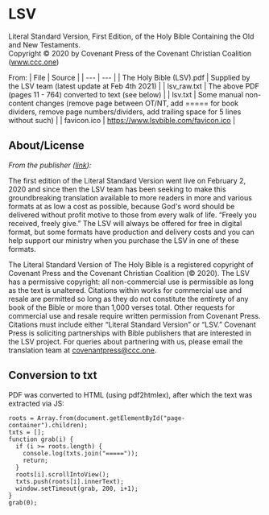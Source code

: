 # LSV

Literal Standard Version, First Edition, of the Holy Bible Containing the Old and New Testaments.  
Copyright © 2020 by Covenant Press of the Covenant Christian Coalition (www.ccc.one)

From:
| File | Source |
| --- | --- |
| The Holy Bible (LSV).pdf | Supplied by the LSV team (latest update at Feb 4th 2021) |
| lsv_raw.txt | The above PDF (pages 11 - 764) converted to text (see below) |
| lsv.txt | Some manual non-content changes (remove page between OT/NT, add ===== for book dividers, remove page numbers/dividers, add trailing space for 5 lines without such) |
| favicon.ico | https://www.lsvbible.com/favicon.ico |

## About/License

*From the publisher ([link](https://www.lsvbible.com/p/get-lsv.html)):*

The first edition of the Literal Standard Version went live on February 2, 2020 and since then the LSV team has been seeking to make this groundbreaking translation available to more readers in more and various formats at as low a cost as possible, because God's word should be delivered without profit motive to those from every walk of life. “Freely you received, freely give.” The LSV will always be offered for free in digital format, but some formats have production and delivery costs and you can help support our ministry when you purchase the LSV in one of these formats.

The Literal Standard Version of The Holy Bible is a registered copyright of Covenant Press and the Covenant Christian Coalition (© 2020). The LSV has a permissive copyright: all non-commercial use is permissible as long as the text is unaltered. Citations within works for commercial use and resale are permitted so long as they do not constitute the entirety of any book of the Bible or more than 1,000 verses total. Other requests for commercial use and resale require written permission from Covenant Press. Citations must include either “Literal Standard Version” or “LSV.” Covenant Press is soliciting partnerships with Bible publishers that are interested in the LSV project. For queries about partnering with us, please email the translation team at covenantpress@ccc.one.

## Conversion to txt

PDF was converted to HTML (using pdf2htmlex), after which the text was extracted via JS:

```
roots = Array.from(document.getElementById("page-container").children);
txts = [];
function grab(i) {
  if (i >= roots.length) {
  	console.log(txts.join("====="));
  	return;
  }
  roots[i].scrollIntoView();
  txts.push(roots[i].innerText);
  window.setTimeout(grab, 200, i+1);
}
grab(0);
```
